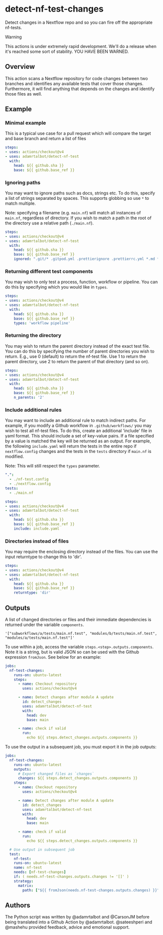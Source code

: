 # detect-nf-test-changes

Detect changes in a Nextflow repo and so you can fire off the appropriate nf-tests.

> [!WARNING] 
> This actions is under extremely rapid development. We'll do a release when it's reached some sort of stability. YOU HAVE BEEN WARNED.

## Overview

This action scans a Nextflow repository for code changes between two branches and identifies any available tests that cover those changes. Furthermore, it will find anything that depends on the changes and identify those files as well.

## Example

### Minimal example

This is a typical use case for a pull request which will compare the target and base branch and return a list of files

```yaml
steps:
- uses: actions/checkout@v4
- uses: adamrtalbot/detect-nf-test
  with:
    head: ${{ github.sha }}
    base: ${{ github.base_ref }}
```

### Ignoring paths

You may want to ignore paths such as docs, strings etc. To do this, specify a list of strings separated by spaces. This supports globbing so use `*` to match multiple.

Note: specifying a filename (e.g. `main.nf`) will match all instances of `main.nf`, regardless of directory. If you wish to match a path in the root of the directory use a relative path (`./main.nf`).

```yaml
steps:
- uses: actions/checkout@v4
- uses: adamrtalbot/detect-nf-test
  with:
    head: ${{ github.sha }}
    base: ${{ github.base_ref }}
    ignored: ".git/* .gitpod.yml .prettierignore .prettierrc.yml *.md *.png modules.json pyproject.toml tower.yml"
```

### Returning different test components

You may wish to only test a process, function, workflow or pipeline. You can do this by specifying which you would like in `types`.

```yaml
steps:
- uses: actions/checkout@v4
- uses: adamrtalbot/detect-nf-test
  with:
    head: ${{ github.sha }}
    base: ${{ github.base_ref }}
    types: 'workflow pipeline'
```

### Returning the directory

You may wish to return the parent directory instead of the exact test file. You can do this by specifying the number of parent directories you wish to return. E.g., use 0 (default) to return the nf-test file. Use 1 to return the parent directory, use 2 to return the parent of that directory (and so on).

```yaml
steps:
- uses: actions/checkout@v4
- uses: adamrtalbot/detect-nf-test
  with:
    head: ${{ github.sha }}
    base: ${{ github.base_ref }}
    n_parents: '2'
```

### Include additional rules

You may want to include an additional rule to match indirect paths. For example, if you modify a Github workflow in `.github/workflows/` you may wish to test all nf-test files. To do this, create an additional 'include' file in yaml format. This should include a set of key-value pairs. If a file specified by a value is matched the key will be returned as an output. For example, the following `include.yaml` will return the tests in the entire repo if `nextflow.config` changes and the tests in the `tests` directory if `main.nf` is modified.

Note: This will still respect the `types` parameter.

```yaml
".":
  - ./nf-test.config
  - ./nextflow.config
tests:
  - ./main.nf
```

```yaml
steps:
- uses: actions/checkout@v4
- uses: adamrtalbot/detect-nf-test
  with:
    head: ${{ github.sha }}
    base: ${{ github.base_ref }}
    include: include.yaml
```

### Directories instead of files

You may require the enclosing directory instead of the files. You can use the input returntype to change this to 'dir'.

```yaml
steps:
- uses: actions/checkout@v4
- uses: adamrtalbot/detect-nf-test
  with:
    head: ${{ github.sha }}
    base: ${{ github.base_ref }}
    returntype: 'dir'
```

## Outputs

A list of changed directories or files and their immediate dependencies is returned under the variable `components`. 

```text
'["subworkflows/a/tests/main.nf.test", "modules/b/tests/main.nf.test", "modules/a/tests/main.nf.test"]'
```

To use within a job, access the variable `steps.<step>.outputs.components`. Note it is a string, but is valid JSON so can be used with the Github expression `fromJson`. See below for an example:

```yaml
jobs:
  nf-test-changes:
    runs-on: ubuntu-latest
    steps:
      - name: Checkout repository
        uses: actions/checkout@v4

      - name: Detect changes after module A update
        id: detect_changes
        uses: adamrtalbot/detect-nf-test
        with:
          head: dev
          base: main

      - name: check if valid
        run:
          echo ${{ steps.detect_changes.outputs.components }}
```

To use the output in a subsequent job, you must export it in the job outputs:

```yaml
jobs:
  nf-test-changes:
    runs-on: ubuntu-latest
    outputs:
      # Export changed files as `changes`
      changes: ${{ steps.detect_changes.outputs.components }}
    steps:
      - name: Checkout repository
        uses: actions/checkout@v4

      - name: Detect changes after module A update
        id: detect_changes
        uses: adamrtalbot/detect-nf-test
        with:
          head: dev
          base: main

      - name: check if valid
        run:
          echo ${{ steps.detect_changes.outputs.components }}

  # Use output in subsequent job
  test:
    nf-test:
    runs-on: ubuntu-latest
    name: nf-test
    needs: [nf-test-changes]
    if: ( needs.nf-test-changes.outputs.changes != '[]' )
    strategy:
      matrix:
        path: ["${{ fromJson(needs.nf-test-changes.outputs.changes) }}"]
```

## Authors

The Python script was written by @adamrtalbot and @CarsonJM before being translated into a Github Action by @adamrtalbot. @sateeshperi and @mashehu provided feedback, advice and emotional support.
